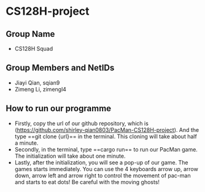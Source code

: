 # CS128H-project

## Group Name
* CS128H Squad

## Group Members and NetIDs
* Jiayi Qian, sqian9
* Zimeng Li, zimengl4

## How to run our programme
* Firstly, copy the url of our github repository, which is (https://github.com/shirley-qian0803/PacMan-CS128H-project). And the type ==git clone {url}== in the terminal. This cloning will take about half a minute.
* Secondly, in the terminal, type ==cargo run== to run our PacMan game. The initialization will take about one minute.
* Lastly, after the initialization, you will see a pop-up of our game. The games starts immediately. You can use the 4 keyboards arrow up, arrow down, arrow left and arrow right to control the movement of pac-man and starts to eat dots! Be careful with the moving ghosts!